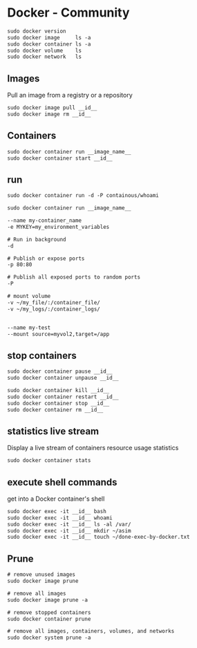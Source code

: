 # Docker - Community

```txt
sudo docker version
sudo docker image     ls -a
sudo docker container ls -a
sudo docker volume    ls
sudo docker network   ls
```


## Images
Pull an image from a registry or a repository
```txt
sudo docker image pull __id__
sudo docker image rm __id__
```


## Containers
```txt
sudo docker container run __image_name__
sudo docker container start __id__
```


## run
```txt
sudo docker container run -d -P containous/whoami

sudo docker container run __image_name__

--name my-container_name
-e MYKEY=my_environment_variables

# Run in background
-d

# Publish or expose ports
-p 80:80

# Publish all exposed ports to random ports
-P

# mount volume
-v ~/my_file/:/container_file/
-v ~/my_logs/:/container_logs/


--name my-test
--mount source=myvol2,target=/app
```


## stop containers
```txt
sudo docker container pause __id__
sudo docker container unpause __id__

sudo docker container kill __id__
sudo docker container restart __id__
sudo docker container stop __id__
sudo docker container rm __id__
```


## statistics live stream
Display a live stream of containers resource usage statistics
```txt
sudo docker container stats
```


## execute shell commands
get into a Docker container's shell
```txt
sudo docker exec -it __id__ bash
sudo docker exec -it __id__ whoami
sudo docker exec -it __id__ ls -al /var/
sudo docker exec -it __id__ mkdir ~/asim
sudo docker exec -it __id__ touch ~/done-exec-by-docker.txt
```


## Prune
```txt
# remove unused images
sudo docker image prune

# remove all images
sudo docker image prune -a

# remove stopped containers
sudo docker container prune

# remove all images, containers, volumes, and networks
sudo docker system prune -a
```
